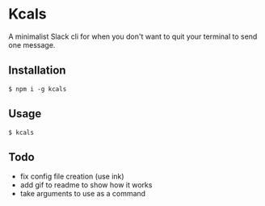 # Kcals

A minimalist Slack cli for when you don't want to quit your terminal to send one message.

## Installation

```shell
$ npm i -g kcals
```

## Usage

```shell
$ kcals
```

## Todo

- fix config file creation (use ink)
- add gif to readme to show how it works
- take arguments to use as a command
